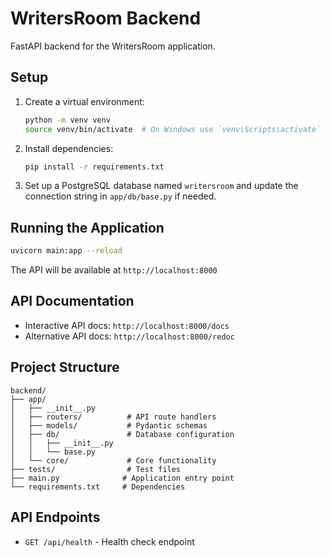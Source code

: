 # WritersRoom Backend

FastAPI backend for the WritersRoom application.

## Setup

1. Create a virtual environment:
   ```bash
   python -m venv venv
   source venv/bin/activate  # On Windows use `venv\Scripts\activate`
   ```

2. Install dependencies:
   ```bash
   pip install -r requirements.txt
   ```

3. Set up a PostgreSQL database named `writersroom` and update the connection string in `app/db/base.py` if needed.

## Running the Application

```bash
uvicorn main:app --reload
```

The API will be available at `http://localhost:8000`

## API Documentation

- Interactive API docs: `http://localhost:8000/docs`
- Alternative API docs: `http://localhost:8000/redoc`

## Project Structure

```
backend/
├── app/
│   ├── __init__.py
│   ├── routers/          # API route handlers
│   ├── models/           # Pydantic schemas
│   ├── db/               # Database configuration
│   │   ├── __init__.py
│   │   └── base.py
│   └── core/             # Core functionality
├── tests/                # Test files
├── main.py              # Application entry point
└── requirements.txt     # Dependencies
```

## API Endpoints

- `GET /api/health` - Health check endpoint
